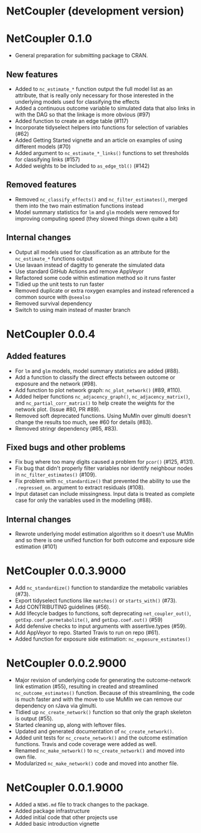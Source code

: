 # NetCoupler (development version)

# NetCoupler 0.1.0

* General preparation for submitting package to CRAN.

## New features

* Added to `nc_estimate_*` function output the full model list as an attribute,
that is really only necessary for those interested in the underlying models used 
for classifying the effects
* Added a continuous outcome variable to simulated data that also links in with
the DAG so that the linkage is more obvious (#97)
* Added function to create an edge table (#117)
* Incorporate tidyselect helpers into functions for selection of variables (#62)
* Added Getting Started vignette and an article on examples of using different models (#70)
* Added argument to `nc_estimate_*_links()` functions to set thresholds for
classifying links (#157)
* Added weights to be included to `as_edge_tbl()` (#142)

## Removed features

* Removed `nc_classify_effects()` and `nc_filter_estimates()`, merged them into
the two main estimation functions instead
* Model summary statistics for `lm` and `glm` models were removed for improving
computing speed (they slowed things down quite a bit)

## Internal changes

* Output all models used for classification as an attribute for the `nc_estimate_*` 
functions output
* Use lavaan instead of dagitty to generate the simulated data
* Use standard GitHub Actions and remove AppVeyor
* Refactored some code within estimation method so it runs faster
* Tidied up the unit tests to run faster
* Removed duplicate or extra roxygen examples and instead referenced a common 
source with `@seealso`
* Removed survival dependency
* Switch to using main instead of master branch

# NetCoupler 0.0.4

## Added features

* For `lm` and `glm` models, model summary statistics are added (#88).
* Add a function to classify the direct effects between outcome or exposure and 
the network (#98).
* Add function to plot network graph: `nc_plot_network()` (#89, #110).
* Added helper functions `nc_adjacency_graph()`,
`nc_adjacency_matrix()`, and `nc_partial_corr_matrix()` 
to help create the weights for the network plot.
(Issue #80, PR #89).
* Removed soft deprecated functions. Using MuMIn over glmulti doesn't change the
results too much, see #60 for details (#83).
* Removed stringr dependency (#65, #83).

## Fixed bugs and other problems

* Fix bug where too many digits caused a problem for `pcor()` (#125, #131).
* Fix bug that didn't properly filter variables nor identify neighbour nodes
in `nc_filter_estimates()` (#109).
* Fix problem with `nc_standardize()` that prevented the ability to use the `.regressed_on`.
argument to extract residuals (#108).
* Input dataset can include missingness. Input data is treated as complete case
for only the variables used in the modelling (#88).

## Internal changes

* Rewrote underlying model estimation algorithm so it doesn't use MuMIn and
so there is one unified function for both outcome and exposure side estimation
(#101)

# NetCoupler 0.0.3.9000

* Add `nc_standardize()` function to standardize the metabolic variables (#73).
* Export tidyselect functions like `matches()` or `starts_with()` (#73).
* Add CONTRIBUTING guidelines (#56).
* Add lifecycle badges to functions, soft deprecating `net_coupler_out()`,
`getExp.coef.permetabolite()`, and `getExp.coef.out()` (#59)
* Add defensive checks to input arguments with assertive.types (#59).
* Add AppVeyor to repo. Started Travis to run on repo (#61).
* Added function for exposure side estimation: `nc_exposure_estimates()`

# NetCoupler 0.0.2.9000 

* Major revision of underlying code for generating the outcome-network link estimation (#55),
resulting in created and streamlined `nc_outcome_estimates()` function. Because of
this streamlining, the code is much faster and with the move to use MuMIn we can 
remove our dependency on rJava via glmulti.
* Tidied up `nc_create_network()` function so that only the graph skeleton is output (#55).
* Started cleaning up, along with leftover files.
* Updated and generated documentation of `nc_create_network()`.
* Added unit tests for `nc_create_network()` and the outcome estimation functions.
Travis and code coverage were added as well.
* Renamed `nc_make_network()` to `nc_create_network()` and moved into own file.
* Modularized `nc_make_network()` code and moved into another file.

# NetCoupler 0.0.1.9000

* Added a `NEWS.md` file to track changes to the package.
* Added package infrastructure
* Added initial code that other projects use
* Added basic introduction vignette
